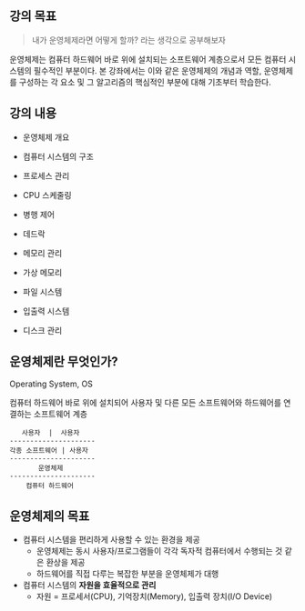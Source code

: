 ## 강의 목표

>  내가 운영체제라면 어떻게 할까? 라는 생각으로 공부해보자

운영체제는 컴퓨터 하드웨어 바로 위에 설치되는 소프트웨어 계층으로서 모든 컴퓨터 시스템의 필수적인 부분이다. 본 강좌에서는 이와 같은 운영체제의 개념과 역할, 운영체제를 구성하는 각 요소 및 그 알고리즘의 핵심적인 부분에 대해 기초부터 학습한다.



## 강의 내용

- 운영체제 개요

- 컴퓨터 시스템의 구조

- 프로세스 관리
- CPU 스케줄링
- 병행 제어
- 데드락
- 메모리 관리
- 가상 메모리
- 파일 시스템
- 입출력 시스템
- 디스크 관리



## 운영체제란 무엇인가?

Operating System, OS

컴퓨터 하드웨어 바로 위에 설치되어 사용자 및 다른 모든 소프트웨어와 하드웨어를 연결하는 소프트웨어 계층

```
   사용자  |  사용자
---------------------
각종 소프트웨어 | 사용자
---------------------
       운영체제
---------------------
    컴퓨터 하드웨어
```



## 운영체제의 목표

- 컴퓨터 시스템을 편리하게 사용할 수 있는 환경을 제공
  - 운영체제는 동시 사용자/프로그램들이 각각 독자적 컴퓨터에서 수행되는 것 같은 환상을 제공
  - 하드웨어를 직접 다루는 복잡한 부분을 운영체제가 대행
- 컴퓨터 시스템의 **자원을 효율적으로 관리**
  - 자원 = 프로세서(CPU), 기억장치(Memory), 입출력 장치(I/O Device)